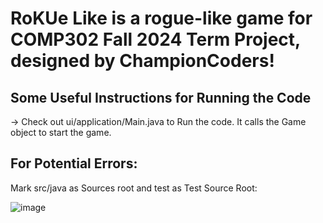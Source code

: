 # RoKUe Like is a rogue-like game for COMP302 Fall 2024 Term Project, designed by ChampionCoders!

## Some Useful Instructions for Running the Code
-> Check out ui/application/Main.java to Run the code. It calls the Game object to start the game.

## For Potential Errors:
Mark src/java as Sources root and test as Test Source Root:


![image](https://github.com/user-attachments/assets/6c105640-ff3b-4f95-9742-677dc0c7e7e4)


